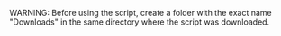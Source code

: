 WARNING: Before using the script, create a folder with the exact name "Downloads" in the same directory where the script was downloaded.
